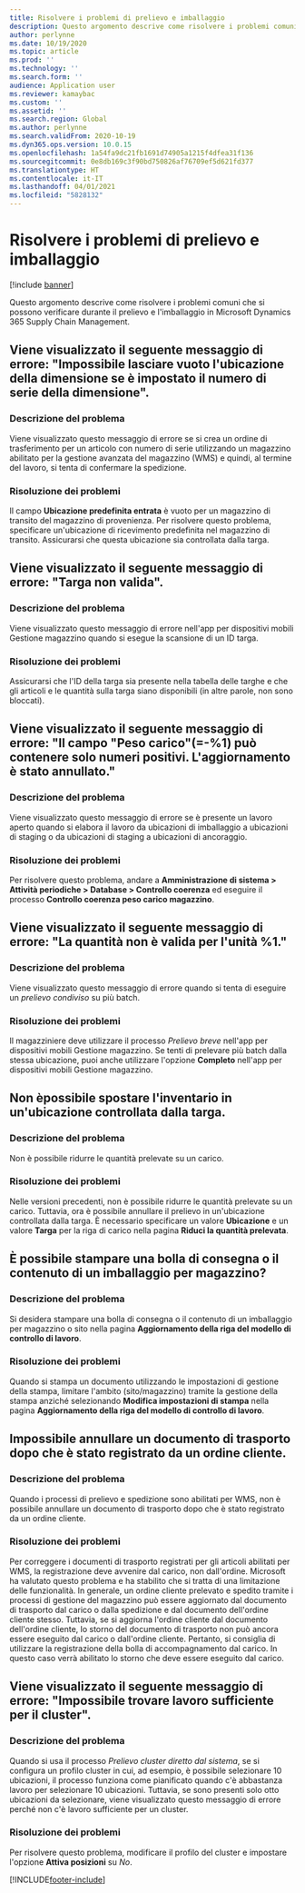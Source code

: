```yaml
---
title: Risolvere i problemi di prelievo e imballaggio
description: Questo argomento descrive come risolvere i problemi comuni che si possono verificare durante il prelievo e l'imballaggio in Microsoft Dynamics 365 Supply Chain Management.
author: perlynne
ms.date: 10/19/2020
ms.topic: article
ms.prod: ''
ms.technology: ''
ms.search.form: ''
audience: Application user
ms.reviewer: kamaybac
ms.custom: ''
ms.assetid: ''
ms.search.region: Global
ms.author: perlynne
ms.search.validFrom: 2020-10-19
ms.dyn365.ops.version: 10.0.15
ms.openlocfilehash: 1a54fa9dc21fb1691d74905a1215f4dfea31f136
ms.sourcegitcommit: 0e8db169c3f90bd750826af76709ef5d621fd377
ms.translationtype: HT
ms.contentlocale: it-IT
ms.lasthandoff: 04/01/2021
ms.locfileid: "5828132"
---
```

# <a name="troubleshoot-picking-and-packing"></a>Risolvere i problemi di prelievo e imballaggio

[!include [banner](../includes/banner.md)]

Questo argomento descrive come risolvere i problemi comuni che si possono verificare durante il prelievo e l'imballaggio in Microsoft Dynamics 365 Supply Chain Management.

## <a name="i-receive-the-following-error-message-dimension-location-cant-be-left-blank-if-dimension-serial-number-is-set"></a>Viene visualizzato il seguente messaggio di errore: "Impossibile lasciare vuoto l'ubicazione della dimensione se è impostato il numero di serie della dimensione".

### <a name="issue-description"></a>Descrizione del problema

Viene visualizzato questo messaggio di errore se si crea un ordine di trasferimento per un articolo con numero di serie utilizzando un magazzino abilitato per la gestione avanzata del magazzino (WMS) e quindi, al termine del lavoro, si tenta di confermare la spedizione.

### <a name="issue-resolution"></a>Risoluzione dei problemi

Il campo **Ubicazione predefinita entrata** è vuoto per un magazzino di transito del magazzino di provenienza. Per risolvere questo problema, specificare un'ubicazione di ricevimento predefinita nel magazzino di transito. Assicurarsi che questa ubicazione sia controllata dalla targa.

## <a name="i-receive-the-following-error-message-invalid-license-plate"></a>Viene visualizzato il seguente messaggio di errore: "Targa non valida".

### <a name="issue-description"></a>Descrizione del problema

Viene visualizzato questo messaggio di errore nell'app per dispositivi mobili Gestione magazzino quando si esegue la scansione di un ID targa.

### <a name="issue-resolution"></a>Risoluzione dei problemi

Assicurarsi che l'ID della targa sia presente nella tabella delle targhe e che gli articoli e le quantità sulla targa siano disponibili (in altre parole, non sono bloccati).

## <a name="i-receive-the-following-error-message-field-load-weight-1-can-only-contain-positive-numbers-update-has-been-canceled"></a>Viene visualizzato il seguente messaggio di errore: "Il campo "Peso carico"(=-%1) può contenere solo numeri positivi. L'aggiornamento è stato annullato."

### <a name="issue-description"></a>Descrizione del problema

Viene visualizzato questo messaggio di errore se è presente un lavoro aperto quando si elabora il lavoro da ubicazioni di imballaggio a ubicazioni di staging o da ubicazioni di staging a ubicazioni di ancoraggio.

### <a name="issue-resolution"></a>Risoluzione dei problemi

Per risolvere questo problema, andare a **Amministrazione di sistema \> Attività periodiche \> Database \> Controllo coerenza** ed eseguire il processo **Controllo coerenza peso carico magazzino**.

## <a name="i-receive-the-following-error-message-the-quantity-is-not-valid-for-unit-1"></a>Viene visualizzato il seguente messaggio di errore: "La quantità non è valida per l'unità %1."

### <a name="issue-description"></a>Descrizione del problema

Viene visualizzato questo messaggio di errore quando si tenta di eseguire un *prelievo condiviso* su più batch.

### <a name="issue-resolution"></a>Risoluzione dei problemi

Il magazziniere deve utilizzare il processo *Prelievo breve* nell'app per dispositivi mobili Gestione magazzino. Se tenti di prelevare più batch dalla stessa ubicazione, puoi anche utilizzare l'opzione **Completo** nell'app per dispositivi mobili Gestione magazzino.

## <a name="i-cant-move-inventory-to-a-location-that-is-license-platecontrolled"></a>Non èpossibile spostare l'inventario in un'ubicazione controllata dalla targa.

### <a name="issue-description"></a>Descrizione del problema

Non è possibile ridurre le quantità prelevate su un carico.

### <a name="issue-resolution"></a>Risoluzione dei problemi

Nelle versioni precedenti, non è possibile ridurre le quantità prelevate su un carico. Tuttavia, ora è possibile annullare il prelievo in un'ubicazione controllata dalla targa. È necessario specificare un valore **Ubicazione** e un valore **Targa** per la riga di carico nella pagina **Riduci la quantità prelevata**.

## <a name="can-i-print-a-delivery-note-or-packing-content-by-warehouse"></a>È possibile stampare una bolla di consegna o il contenuto di un imballaggio per magazzino?

### <a name="issue-description"></a>Descrizione del problema

Si desidera stampare una bolla di consegna o il contenuto di un imballaggio per magazzino o sito nella pagina **Aggiornamento della riga del modello di controllo di lavoro**.

### <a name="issue-resolution"></a>Risoluzione dei problemi

Quando si stampa un documento utilizzando le impostazioni di gestione della stampa, limitare l'ambito (sito/magazzino) tramite la gestione della stampa anziché selezionando **Modifica impostazioni di stampa** nella pagina **Aggiornamento della riga del modello di controllo di lavoro**.

## <a name="i-cant-cancel-a-packing-slip-after-its-posted-from-a-sales-order"></a>Impossibile annullare un documento di trasporto dopo che è stato registrato da un ordine cliente.

### <a name="issue-description"></a>Descrizione del problema

Quando i processi di prelievo e spedizione sono abilitati per WMS, non è possibile annullare un documento di trasporto dopo che è stato registrato da un ordine cliente.

### <a name="issue-resolution"></a>Risoluzione dei problemi

Per correggere i documenti di trasporto registrati per gli articoli abilitati per WMS, la registrazione deve avvenire dal carico, non dall'ordine. Microsoft ha valutato questo problema e ha stabilito che si tratta di una limitazione delle funzionalità. In generale, un ordine cliente prelevato e spedito tramite i processi di gestione del magazzino può essere aggiornato dal documento di trasporto dal carico o dalla spedizione e dal documento dell'ordine cliente stesso. Tuttavia, se si aggiorna l'ordine cliente dal documento dell'ordine cliente, lo storno del documento di trasporto non può ancora essere eseguito dal carico o dall'ordine cliente. Pertanto, si consiglia di utilizzare la registrazione della bolla di accompagnamento dal carico. In questo caso verrà abilitato lo storno che deve essere eseguito dal carico.

## <a name="i-receive-the-following-error-message-not-enough-work-can-be-found-for-cluster"></a>Viene visualizzato il seguente messaggio di errore: "Impossibile trovare lavoro sufficiente per il cluster".

### <a name="issue-description"></a>Descrizione del problema

Quando si usa il processo *Prelievo cluster diretto dal sistema*, se si configura un profilo cluster in cui, ad esempio, è possibile selezionare 10 ubicazioni, il processo funziona come pianificato quando c'è abbastanza lavoro per selezionare 10 ubicazioni. Tuttavia, se sono presenti solo otto ubicazioni da selezionare, viene visualizzato questo messaggio di errore perché non c'è lavoro sufficiente per un cluster.

### <a name="issue-resolution"></a>Risoluzione dei problemi

Per risolvere questo problema, modificare il profilo del cluster e impostare l'opzione **Attiva posizioni** su *No*.


[!INCLUDE[footer-include](../../includes/footer-banner.md)]